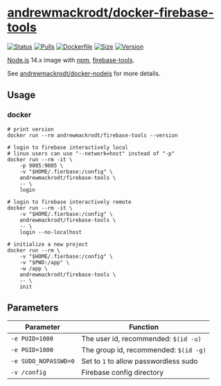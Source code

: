 # [andrewmackrodt/docker-firebase-tools](https://github.com/andrewmackrodt/dockerfiles/tree/master/firebase-tools)

[![Status](https://jenkins.mackrodt.io/buildStatus/icon?job=dockerfiles%2Ffirebase-tools)][status]
[![Pulls](https://img.shields.io/docker/pulls/andrewmackrodt/firebase-tools.svg)][pulls]
[![Dockerfile](https://img.shields.io/github/size/andrewmackrodt/dockerfiles/firebase-tools/Dockerfile.svg?label=dockerfile)][dockerfile]
[![Size](https://img.shields.io/docker/image-size/andrewmackrodt/firebase-tools)][size]
[![Version](https://img.shields.io/docker/v/andrewmackrodt/firebase-tools)][version]

[status]: https://jenkins.mackrodt.io/job/dockerfiles/job/firebase-tools/
[pulls]: https://hub.docker.com/r/andrewmackrodt/firebase-tools
[dockerfile]: https://github.com/andrewmackrodt/dockerfiles/blob/master/firebase-tools/Dockerfile
[size]: https://microbadger.com/images/andrewmackrodt/firebase-tools
[version]: https://hub.docker.com/r/andrewmackrodt/firebase-tools/tags

[Node.js](https://nodejs.org/) 14.x image with [npm](https://www.npmjs.com/),
[firebase-tools](https://firebase.google.com/docs/cli/).

See [andrewmackrodt/docker-nodejs](https://github.com/andrewmackrodt/dockerfiles/tree/master/nodejs)
for more details.

## Usage
<span data-message="dockerhub formatting fix"></span>
### docker

```
# print version
docker run --rm andrewmackrodt/firebase-tools --version

# login to firebase interactively local
# linux users can use "--network=host" instead of "-p"
docker run --rm -it \
    -p 9005:9005 \
    -v "$HOME/.fierbase:/config" \
    andrewmackrodt/firebase-tools \
    -- \
    login

# login to firebase interactively remote
docker run --rm -it \
    -v "$HOME/.fierbase:/config" \
    andrewmackrodt/firebase-tools \
    -- \
    login --no-localhost

# initialize a new project
docker run --rm \
    -v "$HOME/.fierbase:/config" \
    -v "$PWD:/app" \
    -w /app \
    andrewmackrodt/firebase-tools \
    -- \
    init
```

## Parameters

| Parameter | Function |
| --- | --- |
| `-e PUID=1000` | The user id, recommended: `$(id -u)` |
| `-e PGID=1000` | The group id, recommended: `$(id -g)` |
| `-e SUDO_NOPASSWD=0` | Set to `1` to allow passwordless sudo |
| `-v /config` | Firebase config directory |
